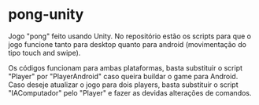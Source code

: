 # pong-unity
Jogo "pong" feito usando Unity. No repositório estão os scripts para que o jogo funcione tanto para desktop quanto para android (movimentação do tipo touch and swipe).

Os códigos funcionam para ambas plataformas, basta substituir o script "Player" por "PlayerAndroid" caso queira buildar o game para Android.
Caso deseje atualizar o jogo para dois players, basta substituir o script "IAComputador" pelo "Player" e fazer as devidas alterações de comandos.
